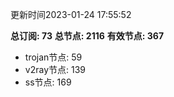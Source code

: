 更新时间2023-01-24 17:55:52

**总订阅: 73**
**总节点: 2116**
**有效节点: 367**
- trojan节点: 59
- v2ray节点: 139
- ss节点: 169
